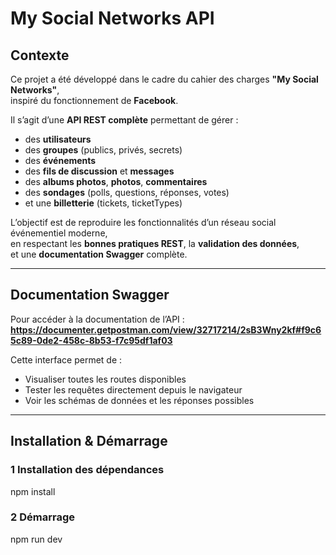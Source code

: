 # My Social Networks API

## Contexte

Ce projet a été développé dans le cadre du cahier des charges **"My Social Networks"**,  
inspiré du fonctionnement de **Facebook**.

Il s’agit d’une **API REST complète** permettant de gérer :
- des **utilisateurs**
- des **groupes** (publics, privés, secrets)
- des **événements**
- des **fils de discussion** et **messages**
- des **albums photos**, **photos**, **commentaires**
- des **sondages** (polls, questions, réponses, votes)
- et une **billetterie** (tickets, ticketTypes)

L’objectif est de reproduire les fonctionnalités d’un réseau social événementiel moderne,  
en respectant les **bonnes pratiques REST**, la **validation des données**,  
et une **documentation Swagger** complète.

---

## Documentation Swagger

Pour accéder à la documentation de l’API :  
**https://documenter.getpostman.com/view/32717214/2sB3Wny2kf#f9c65c89-0de2-458c-8b53-f7c95df1af03**

Cette interface permet de :
- Visualiser toutes les routes disponibles
- Tester les requêtes directement depuis le navigateur
- Voir les schémas de données et les réponses possibles

---

## Installation & Démarrage

### 1️ Installation des dépendances
npm install

### 2 Démarrage
npm run dev
